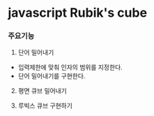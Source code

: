 # javascript Rubik's cube

### 주요기능

1. 단어 밀어내기

- 입력제한에 맞춰 인자의 범위를 지정한다.
- 단어 밀어내기를 구현한다.

2. 평면 큐브 밀어내기

3. 루빅스 큐브 구현하기

